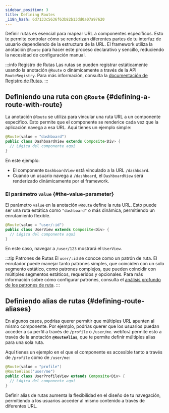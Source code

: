 ```yaml
---
sidebar_position: 3
title: Defining Routes
_i18n_hash: 6d7133c5636f63b82b13dd0a07a97620
---
```

Definir rutas es esencial para mapear URL a componentes específicos. Esto te permite controlar cómo se renderizan diferentes partes de tu interfaz de usuario dependiendo de la estructura de la URL. El framework utiliza la anotación `@Route` para hacer este proceso declarativo y sencillo, reduciendo la necesidad de configuración manual.

:::info Registro de Rutas
Las rutas se pueden registrar estáticamente usando la anotación `@Route` o dinámicamente a través de la API `RouteRegistry`. Para más información, consulta la [documentación de Registro de Rutas](./routes-registration).
:::

## Definiendo una ruta con `@Route` {#defining-a-route-with-route}

La anotación `@Route` se utiliza para vincular una ruta URL a un componente específico. Esto permite que el componente se renderice cada vez que la aplicación navega a esa URL. Aquí tienes un ejemplo simple:

```java
@Route(value = "dashboard")
public class DashboardView extends Composite<Div> {
  // Lógica del componente aquí
}
```

En este ejemplo:
- El componente `DashboardView` está vinculado a la URL `/dashboard`.
- Cuando un usuario navega a `/dashboard`, el `DashboardView` será renderizado dinámicamente por el framework.

### El parámetro `value` {#the-value-parameter}

El parámetro `value` en la anotación `@Route` define la ruta URL. Esto puede ser una ruta estática como `"dashboard"` o más dinámica, permitiendo un enrutamiento flexible.

```java
@Route(value = "user/:id")
public class UserView extends Composite<Div> {
  // Lógica del componente aquí
}
```

En este caso, navegar a `/user/123` mostrará el `UserView`.

:::tip Patrones de Rutas
El `user/:id` se conoce como un patrón de ruta. El enrutador puede manejar tanto patrones simples, que coinciden con un solo segmento estático, como patrones complejos, que pueden coincidir con múltiples segmentos estáticos, requeridos y opcionales. Para más información sobre cómo configurar patrones, consulta el [análisis profundo de los patrones de ruta](./route-patterns).
:::

## Definiendo alias de rutas {#defining-route-aliases}

En algunos casos, podrías querer permitir que múltiples URL apunten al mismo componente. Por ejemplo, podrías querer que los usuarios puedan acceder a su perfil a través de `/profile` o `/user/me`. webforJ permite esto a través de la anotación **`@RouteAlias`**, que te permite definir múltiples alias para una sola ruta.

Aquí tienes un ejemplo en el que el componente es accesible tanto a través de `/profile` como de `/user/me`:

```java
@Route(value = "profile")
@RouteAlias("user/me")
public class UserProfileView extends Composite<Div> {
  // Lógica del componente aquí
}
```

Definir alias de rutas aumenta la flexibilidad en el diseño de tu navegación, permitiendo a los usuarios acceder al mismo contenido a través de diferentes URL.
